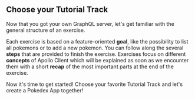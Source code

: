 ## Choose your Tutorial Track

Now that you got your own GraphQL server, let's get familiar with the general structure of an exercise.

Each exercise is based on a feature-oriented **goal**, like the possibility to list all pokemons or to add a new pokemon.
You can follow along the several **steps** that are provided to finish the exercise. Exercises focus on different
**concepts** of Apollo Client which will be explained as soon as we encounter them with a short **recap** of the
most important parts at the end of the exercise.

Now it's time to get started! Choose your favorite Tutorial Track and let's
create a Pokedex App together!

<!-- __TRACK_SELECTION__ -->